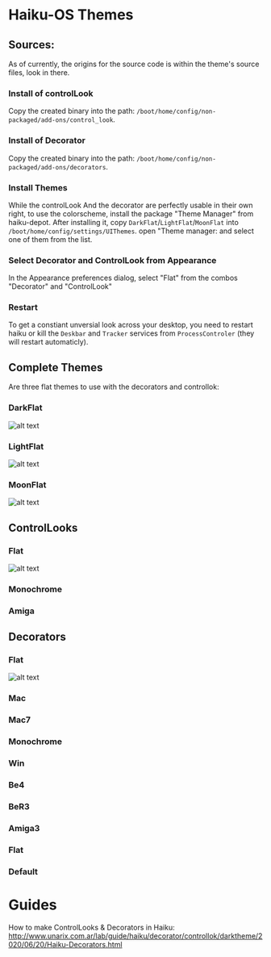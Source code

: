 # Haiku-OS Themes

## Sources:
As of currently, the origins for the source code is within the theme's source files, look in there.

### Install of controlLook
Copy the created binary into the path: `/boot/home/config/non-packaged/add-ons/control_look`.

### Install of Decorator
Copy the created binary into the path: `/boot/home/config/non-packaged/add-ons/decorators`.

### Install Themes
While the controlLook And the decorator are perfectly usable in their own right, to use the colorscheme, install the package "Theme Manager" from haiku-depot. After installing it, copy `DarkFlat`/`LightFlat`/`MoonFlat` into `/boot/home/config/settings/UIThemes`. open "Theme manager: and select one of them from the list.

### Select Decorator and ControlLook from Appearance
In the Appearance preferences dialog, select "Flat" from the combos "Decorator" and "ControlLook"

### Restart
To get a constiant unversial look across your desktop, you need to restart haiku or kill the `Deskbar` and `Tracker` services from `ProcessControler` (they will restart automaticly).

## Complete Themes
Are three flat themes to use with the decorators and controllok:

### DarkFlat
![alt text](https://raw.githubusercontent.com/unarix/haiku_darkstyle/master/DarkFlat/screenshot.png?raw=true)

### LightFlat
![alt text](https://raw.githubusercontent.com/unarix/haiku_darkstyle/master/LightFLat/screenshot.png?raw=true)

### MoonFlat
![alt text](https://raw.githubusercontent.com/unarix/haiku_darkstyle/master/MoonFLat/screenshot.png?raw=true)

## ControlLooks

### Flat

![alt text](https://raw.githubusercontent.com/unarix/haiku_darkstyle/master/LightFLat/screenshot.png?raw=true)

### Monochrome

### Amiga

## Decorators

### Flat

![alt text](https://raw.githubusercontent.com/unarix/haiku_darkstyle/master/LightFLat/screenshot.png?raw=true)

### Mac

### Mac7

### Monochrome

### Win

### Be4

### BeR3

### Amiga3

### Flat

### Default

# Guides
How to make ControlLooks & Decorators in Haiku:
http://www.unarix.com.ar/lab/guide/haiku/decorator/controllok/darktheme/2020/06/20/Haiku-Decorators.html
